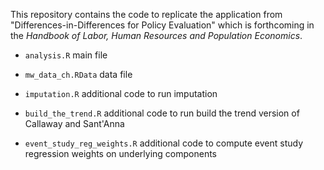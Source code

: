 This repository contains the code to replicate the application from "Differences-in-Differences for Policy Evaluation" which is forthcoming in the *Handbook of Labor, Human Resources and Population Economics*.

* `analysis.R` main file

* `mw_data_ch.RData` data file

* `imputation.R` additional code to run imputation

* `build_the_trend.R` additional code to run build the trend version of Callaway and Sant'Anna

* `event_study_reg_weights.R` additional code to compute event study regression weights on underlying components
